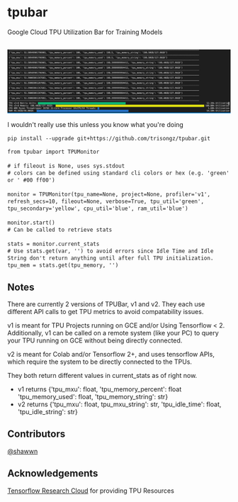 # tpubar
 Google Cloud TPU Utilization Bar for Training Models
<p align="center">
    <br>
    <img src="docs/tpumonitor.png"/>
    <br>
<p>


I wouldn't really use this unless you know what you're doing

```shell
pip install --upgrade git+https://github.com/trisongz/tpubar.git
```


```python3
from tpubar import TPUMonitor

# if fileout is None, uses sys.stdout
# colors can be defined using standard cli colors or hex (e.g. 'green' or ' #00 ff00')

monitor = TPUMonitor(tpu_name=None, project=None, profiler='v1', refresh_secs=10, fileout=None, verbose=True, tpu_util='green', tpu_secondary='yellow', cpu_util='blue', ram_util='blue')

monitor.start()
# Can be called to retrieve stats

stats = monitor.current_stats
# Use stats.get(var, '') to avoid errors since Idle Time and Idle String don't return anything until after full TPU initialization.
tpu_mem = stats.get(tpu_memory, '')

```

## Notes

There are currently 2 versions of TPUBar, v1 and v2. They each use different API calls to get TPU metrics to avoid compatability issues.

v1 is meant for TPU Projects running on GCE and/or Using Tensorflow < 2. Additionally, v1 can be called on a remote system (like your PC) to query your TPU running on GCE without being directly connected.

v2 is meant for Colab and/or Tensorflow 2+, and uses tensorflow APIs, which require the system to be directly connected to the TPUs.

They both return different values in current_stats as of right now.

- v1 returns {'tpu_mxu': float, 'tpu_memory_percent': float 'tpu_memory_used': float, 'tpu_memory_string': str}
- v2 returns {'tpu_mxu': float, tpu_mxu_string': str, 'tpu_idle_time': float, 'tpu_idle_string': str}


## Contributors

[@shawwn](https://github.com/shawwn)

## Acknowledgements

[Tensorflow Research Cloud](https://www.tensorflow.org/tfrc) for providing TPU Resources